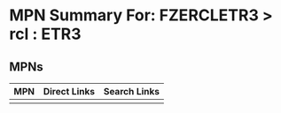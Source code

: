 



# MPN Summary For: FZERCLETR3 > rcl : ETR3

## MPNs
  

|MPN|Direct Links|Search Links|
| :--- | :--- | :--- |
||||
